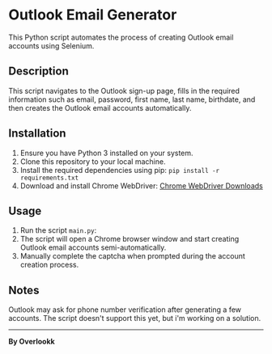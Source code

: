 # Outlook Email Generator

This Python script automates the process of creating Outlook email accounts using Selenium.

## Description

This script navigates to the Outlook sign-up page, fills in the required information such as email, password, first name, last name, birthdate, and then creates the Outlook email accounts automatically.

## Installation

1. Ensure you have Python 3 installed on your system.
2. Clone this repository to your local machine.
3. Install the required dependencies using pip: `pip install -r requirements.txt`
4. Download and install Chrome WebDriver: [Chrome WebDriver Downloads](https://chromedriver.chromium.org/)


## Usage

1. Run the script `main.py`:
2. The script will open a Chrome browser window and start creating Outlook email accounts semi-automatically.
3. Manually complete the captcha when prompted during the account creation process.

## Notes

Outlook may ask for phone number verification after generating a few accounts. The script doesn't support this yet, but i'm working on a solution.

---

**By Overlookk**
